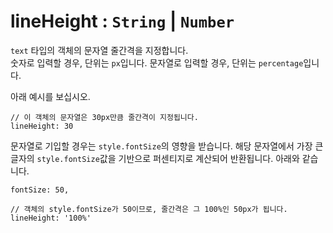 # lineHeight : `String` | `Number`

`text` 타입의 객체의 문자열 줄간격을 지정합니다.  
숫자로 입력할 경우, 단위는 `px`입니다. 문자열로 입력할 경우, 단위는 `percentage`입니다.

아래 예시를 보십시오.

```
// 이 객체의 문자열은 30px만큼 줄간격이 지정됩니다.
lineHeight: 30
```

문자열로 기입할 경우는 `style.fontSize`의 영향을 받습니다. 해당 문자열에서 가장 큰 글자의 `style.fontSize`값을 기반으로 퍼센티지로 계산되어 반환됩니다. 아래와 같습니다.

```
fontSize: 50,

// 객체의 style.fontSize가 50이므로, 줄간격은 그 100%인 50px가 됩니다.
lineHeight: '100%'
```